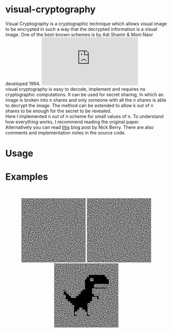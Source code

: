 # visual-cryptography
Visual Cryptography is a cryptographic technique which allows visual image to be encrypted in such a way that the decrypted information is a visual image. One of the best-known schemes is by Adi Shamir & Moni Naor developed 1994. ![[paper]](https://link.springer.com/content/pdf/10.1007/BFb0053419.pdf) <br>
visual cryptography is easy to decode, implement and requires no cryptographic computations. It can be used for secret sharing, In which an  image is broken into n shares and only someone with all the n shares is able to decrypt the image. The method can be extended to allow k out of n shares to be enough for the secret to be revealed.<br>
Here I implemented n out of n scheme for small values of n. To understand how everything works, I recommend reading the original paper. Alternatively you can read [this](https://datagenetics.com/blog/november32013/index.html) blog post by Nick Berry. There are also comments and implementation notes in the source code.

# Usage

# Examples
<br>
<p align="center">
  <img src="assets/example_2_2/img_0.png"> 
    <img src="assets/example_2_2/img_1.png"> 
      <img src="assets/example_2_2/merged.png"> 
</p>

